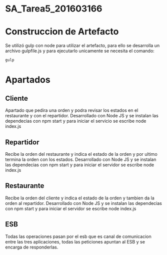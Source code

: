 # SA_Tarea5_201603166
# Construccion de Artefacto
Se utilizó gulp con node para utilizar el artefacto, para ello se desarrolla un archivo gulpfile.js y para ejecutarlo unicamente se necesita el comando:
```
gulp
```
# Apartados
## Cliente
Apartado que pedira una orden y podra revisar los estados en el restaurante y con el repartidor.
Desarrollado con Node JS y se instalan las dependecias con npm start y para iniciar el servicio se escribe node index.js
## Repartidor
Recibe la orden del restaurante y indica el estado de la orden y por ultimo termina la orden con los estados.
Desarrollado con Node JS y se instalan las dependecias con npm start y para iniciar el servidor se escribe node index.js
## Restaurante
Recibe la orden del cliente y indica el estado de la orden y tambien da la orden al repartidor.
Desarrollado con Node JS y se instalan las dependecias con npm start y para iniciar el servidor se escribe node index.js
## ESB
Todas las operaciones pasan por el esb que es canal de comunicacion entre las tres aplicaciones, todas las peticiones apuntan al ESB y se encarga de responderlas.
